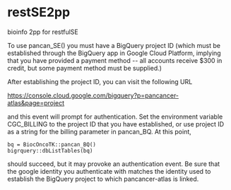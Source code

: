 # restSE2pp
bioinfo 2pp for restfulSE

To use pancan_SE() you must have a BigQuery project ID (which must be established
through the BigQuery app in Google Cloud Platform, implying that you have provided
a payment method -- all accounts receive $300 in credit, but some payment method
must be supplied.)

After establishing the project ID, you can visit the following URL

https://console.cloud.google.com/bigquery?p=pancancer-atlas&page=project

and this event will prompt for authentication.  Set the environment variable
CGC_BILLING to the project ID that you have established, or use project
ID as a string for the billing parameter in pancan_BQ.  At this point,
```
bq = BiocOncoTK::pancan_BQ()
bigrquery::dbListTables(bq)
```
should succeed, but it may provoke an authentication event.  Be sure that the
google identity you authenticate with matches the identity used to establish the
BigQuery project to which pancancer-atlas is linked.
